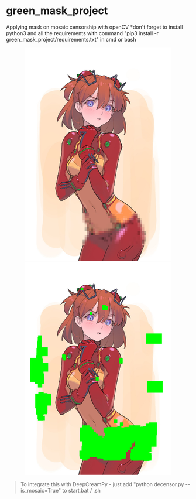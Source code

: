 # green_mask_project
Applying mask on mosaic censorship with openCV
*don't forget to install python3 and all the requirements with command "pip3 install -r green_mask_project/requirements.txt" in cmd or bash
<p align="center">
  <img src="https://github.com/rekaxua/green_mask_project/blob/master/decensor_input_original/asuka.png" width="400">
  <img src="https://github.com/rekaxua/green_mask_project/blob/master/decensor_input/asuka.png" width="400">
</p>


>To integrate this with DeepCreamPy - just add "python decensor.py --is_mosaic=True" to start.bat / .sh
